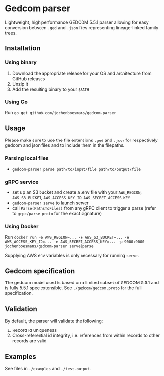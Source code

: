 # Gedcom parser
Lightweight, high performance GEDCOM 5.5.1 parser allowing for easy conversion between `.ged` and `.json` files representing lineage-linked family trees.

## Installation
### Using binary
1. Download the appropriate release for your OS and architecture from GitHub releases
2. Unzip it
3. Add the resulting binary to your `$PATH`
### Using Go
Run `go get github.com/jochenboesmans/gedcom-parser`
## Usage
Please make sure to use the file extensions `.ged` and `.json` for respectively gedcom and json files and to include them in the filepaths.
### Parsing local files
* `gedcom-parser parse path/to/input/file path/to/output/file`
### gRPC service
* set up an S3 bucket and create a .env file with your `AWS_REGION`, `AWS_S3_BUCKET`, `AWS_ACCESS_KEY_ID`, `AWS_SECRET_ACCESS_KEY`
* `gedcom-parser serve` to launch server
* call `Parse(PathsToFiles)` from any gRPC client to trigger a parse (refer to `grpc/parse.proto` for the exact signature)

### Using Docker
Run `docker run -e AWS_REGION=... -e AWS_S3_BUCKET=... -e AWS_ACCESS_KEY_ID=... -e AWS_SECRET_ACCESS_KEY=... -p 9000:9000 jochenboesmans/gedcom-parser serve|parse`

Supplying AWS env variables is only necessary for running `serve`.
   
## Gedcom specification
The gedcom model used is based on a limited subset of GEDCOM 5.5.1 and is fully 5.5.1 spec extensible.
See `./gedcom/gedcom.proto` for the full specification.

## Validation
By default, the parser will validate the following:
1. Record id uniqueness
2. Cross-referential id integrity, i.e. references from within records to other records are valid

## Examples
See files in `./examples` and `./test-output`.
